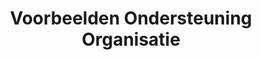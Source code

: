 ---
layout: layout-post
title:  "Voorbeelden Ondersteuning Organisatie"
permalink: /Voorbeelden/
category: HLP
---